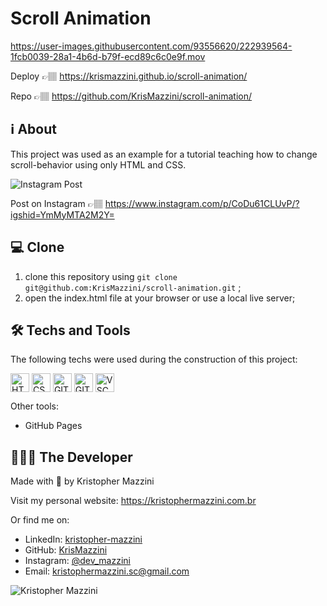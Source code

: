 # Scroll Animation



https://user-images.githubusercontent.com/93556620/222939564-1fcb0039-28a1-4b6d-b79f-ecd89c6c0e9f.mov



Deploy 👉🏽 https://krismazzini.github.io/scroll-animation/

Repo 👉🏽 https://github.com/KrisMazzini/scroll-animation/

## ℹ️ About

This project was used as an example for a tutorial teaching how to change scroll-behavior using only HTML and CSS.

![Instagram Post](https://user-images.githubusercontent.com/93556620/222939432-f0c8537b-c02a-430e-bc46-e47a7108c6c4.png)

Post on Instagram 👉🏽 https://www.instagram.com/p/CoDu61CLUvP/?igshid=YmMyMTA2M2Y=

## 💻 Clone

1. clone this repository using ```git clone git@github.com:KrisMazzini/scroll-animation.git``` ;
2. open the index.html file at your browser or use a local live server;

## 🛠️ Techs and Tools

The following techs were used during the construction of this project:
<div style="display: inline-block">
  <img align="center" alt="HTML" height="30" src="https://cdn.jsdelivr.net/gh/devicons/devicon/icons/html5/html5-original.svg" />
  <img align="center" alt="CSS" height="30" src="https://cdn.jsdelivr.net/gh/devicons/devicon/icons/css3/css3-original.svg">
  <img align="center" alt="GIT" height="30" src="https://cdn.jsdelivr.net/gh/devicons/devicon/icons/git/git-original.svg" />
  <img align="center" alt="GITHUB" height="30" src="https://cdn.jsdelivr.net/gh/devicons/devicon/icons/github/github-original.svg" />
  <img align="center" alt="VSCODE" height="30" src="https://cdn.jsdelivr.net/gh/devicons/devicon/icons/vscode/vscode-original.svg" />
</div>

<br>
<p>Other tools:</p> 

- GitHub Pages

## 🧔🏽‍♂️ The Developer

Made with 🤍 by Kristopher Mazzini

Visit my personal website: https://kristophermazzini.com.br

Or find me on:

- LinkedIn: [kristopher-mazzini](https://www.linkedin.com/in/kristopher-mazzini/)
- GitHub: [KrisMazzini](https://github.com/KrisMazzini)
- Instagram: [@dev_mazzini](https://www.instagram.com/dev_mazzini/)
- Email: kristophermazzini.sc@gmail.com

![Kristopher Mazzini](https://user-images.githubusercontent.com/93556620/222932116-c255fab0-5888-4b26-b9b2-dc388c7fa607.png)
